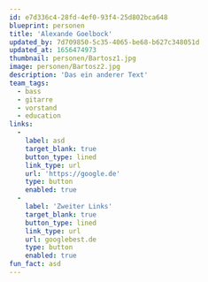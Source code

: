 ```yaml
---
id: e7d336c4-28fd-4ef0-93f4-25d802bca648
blueprint: personen
title: 'Alexande Goelbock'
updated_by: 7d709850-5c35-4065-be68-b627c348051d
updated_at: 1656474973
thumbnail: personen/Bartosz1.jpg
image: personen/Bartosz2.jpg
description: 'Das ein anderer Text'
team_tags:
  - bass
  - gitarre
  - vorstand
  - education
links:
  -
    label: asd
    target_blank: true
    button_type: lined
    link_type: url
    url: 'https://google.de'
    type: button
    enabled: true
  -
    label: 'Zweiter Links'
    target_blank: true
    button_type: lined
    link_type: url
    url: googlebest.de
    type: button
    enabled: true
fun_fact: asd
---
```

